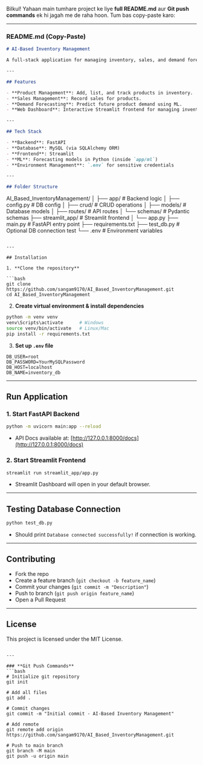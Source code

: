 Bilkul! Yahaan main tumhare project ke liye **full README.md** aur **Git push commands** ek hi jagah me de raha hoon. Tum bas copy-paste karo:

---

### **README.md (Copy-Paste)**

```markdown
# AI-Based Inventory Management

A full-stack application for managing inventory, sales, and demand forecasting using **FastAPI**, **MySQL**, and **Streamlit**.

---

## Features

- **Product Management**: Add, list, and track products in inventory.
- **Sales Management**: Record sales for products.
- **Demand Forecasting**: Predict future product demand using ML.
- **Web Dashboard**: Interactive Streamlit frontend for managing inventory and visualizing forecasts.

---

## Tech Stack

- **Backend**: FastAPI  
- **Database**: MySQL (via SQLAlchemy ORM)  
- **Frontend**: Streamlit  
- **ML**: Forecasting models in Python (inside `app/ml`)  
- **Environment Management**: `.env` for sensitive credentials  

---

## Folder Structure

```

AI_Based_InventoryManagement/
│
├── app/                  # Backend logic
│   ├── config.py         # DB config
│   ├── crud/             # CRUD operations
│   ├── models/           # Database models
│   ├── routes/           # API routes
│   └── schemas/          # Pydantic schemas
├── streamlit_app/        # Streamlit frontend
│   └── app.py
├── main.py               # FastAPI entry point
├── requirements.txt
├── test_db.py            # Optional DB connection test
└── .env                  # Environment variables

````

---

## Installation

1. **Clone the repository**

```bash
git clone https://github.com/sangam9170/AI_Based_InventoryManagement.git
cd AI_Based_InventoryManagement
````

2. **Create virtual environment & install dependencies**

```bash
python -m venv venv
venv\Scripts\activate      # Windows
source venv/bin/activate   # Linux/Mac
pip install -r requirements.txt
```

3. **Set up `.env` file**

```env
DB_USER=root
DB_PASSWORD=YourMySQLPassword
DB_HOST=localhost
DB_NAME=inventory_db
```

---

## Run Application

### 1. Start FastAPI Backend

```bash
python -m uvicorn main:app --reload
```

* API Docs available at: [http://127.0.0.1:8000/docs](http://127.0.0.1:8000/docs)

### 2. Start Streamlit Frontend

```bash
streamlit run streamlit_app/app.py
```

* Streamlit Dashboard will open in your default browser.

---

## Testing Database Connection

```bash
python test_db.py
```

* Should print `Database connected successfully!` if connection is working.

---

## Contributing

* Fork the repo
* Create a feature branch (`git checkout -b feature_name`)
* Commit your changes (`git commit -m "Description"`)
* Push to branch (`git push origin feature_name`)
* Open a Pull Request

---

## License

This project is licensed under the MIT License.

````

---

### **Git Push Commands**
```bash
# Initialize git repository
git init

# Add all files
git add .

# Commit changes
git commit -m "Initial commit - AI-Based Inventory Management"

# Add remote
git remote add origin https://github.com/sangam9170/AI_Based_InventoryManagement.git

# Push to main branch
git branch -M main
git push -u origin main
````


